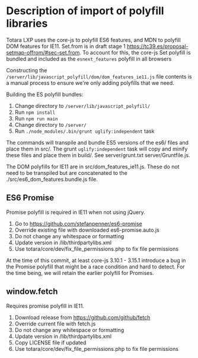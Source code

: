 Description of import of polyfill libraries
===========================================

Totara LXP uses the core-js to polyfill ES6 features, and MDN to polyfill DOM features for IE11.
Set.from is in draft stage 1 https://tc39.es/proposal-setmap-offrom/#sec-set.from.
To account for this, the core-js Set polyfill is bundled and included as the `esnext_features` polyfill in all browsers

Constructing the `/server/lib/javascript_polyfill/dom/dom_features_ie11.js` file contents is a manual process to ensure we're only
adding polyfills that we need.

Building the ES polyfill bundles:

1. Change directory to `/server/lib/javascript_polyfill/`
2. Run `npm install`
3. Run `npm run main`
4. Change directory to `/server/`
5. Run `./node_modules/.bin/grunt uglify:independent` task

The commands will transpile and bundle ES5 versions of the es6/ files and place them in src/.
The grunt `uglify:independent` task will copy and minify these files and place them in build/.
See server/grunt.txt server/Gruntfile.js.

The DOM polyfills for IE11 are in src/dom_features_ie11.js.
These do not need to be transpiled but are concatenated to the ./src/es6_dom_features.bundle.js file.

ES6 Promise
------------

Promise polyfill is required in IE11 when not using jQuery.

1. Go to https://github.com/stefanpenner/es6-promise
2. Override existing file with downloaded es6-promise.auto.js
3. Do not change any whitespace or formatting
4. Update version in /lib/thirdpartylibs.xml
5. Use totara/core/dev/fix_file_permissions.php to fix file permissions

At the time of this commit, at least core-js 3.10.1 - 3.15.1 introduce a bug in the Promise polyfill
that might be a race condition and hard to detect. For the time being, we will retain the earlier
polyfill for Promises.

window.fetch
------------

Requires promise polyfill in IE11.

1. Download release from https://github.com/github/fetch
2. Override current file with fetch.js
3. Do not change any whitespace or formatting
4. Update version in /lib/thirdpartylibs.xml
5. Copy LICENSE file if updated
6. Use totara/core/dev/fix_file_permissions.php to fix file permissions
